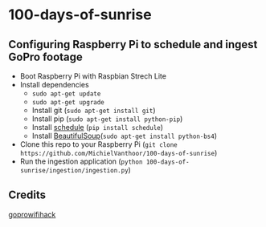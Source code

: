 # 100-days-of-sunrise

## Configuring Raspberry Pi to schedule and ingest GoPro footage
* Boot Raspberry Pi with Raspbian Strech Lite
* Install dependencies
  * `sudo apt-get update`
  * `sudo apt-get upgrade`
  * Install git (`sudo apt-get install git`)
  * Install pip (`sudo apt-get install python-pip`)
  * Install [schedule](https://github.com/dbader/schedule) (`pip install schedule`)
  * Install [BeautifulSoup](https://www.crummy.com/software/BeautifulSoup/bs4/doc/)(`sudo apt-get install python-bs4`)
* Clone this repo to your Raspberry Pi (`git clone https://github.com/MichielVanthoor/100-days-of-sunrise`)
* Run the ingestion application (`python 100-days-of-sunrise/ingestion/ingestion.py`)

## Credits
[goprowifihack](https://github.com/KonradIT/goprowifihack)
